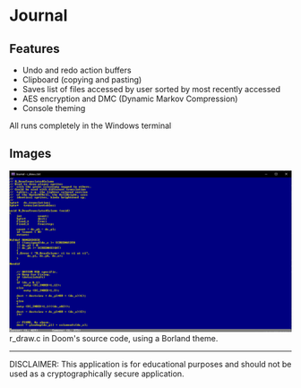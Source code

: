 # Journal
## Features
- Undo and redo action buffers
- Clipboard (copying and pasting)
- Saves list of files accessed by user sorted by most recently accessed
- AES encryption and DMC (Dynamic Markov Compression)
- Console theming

All runs completely in the Windows terminal

## Images
![alt text](DoomSourceCode.png)
r_draw.c in Doom's source code, using a Borland theme.

---
DISCLAIMER: This application is for educational purposes and should not be used as a cryptographically secure application.